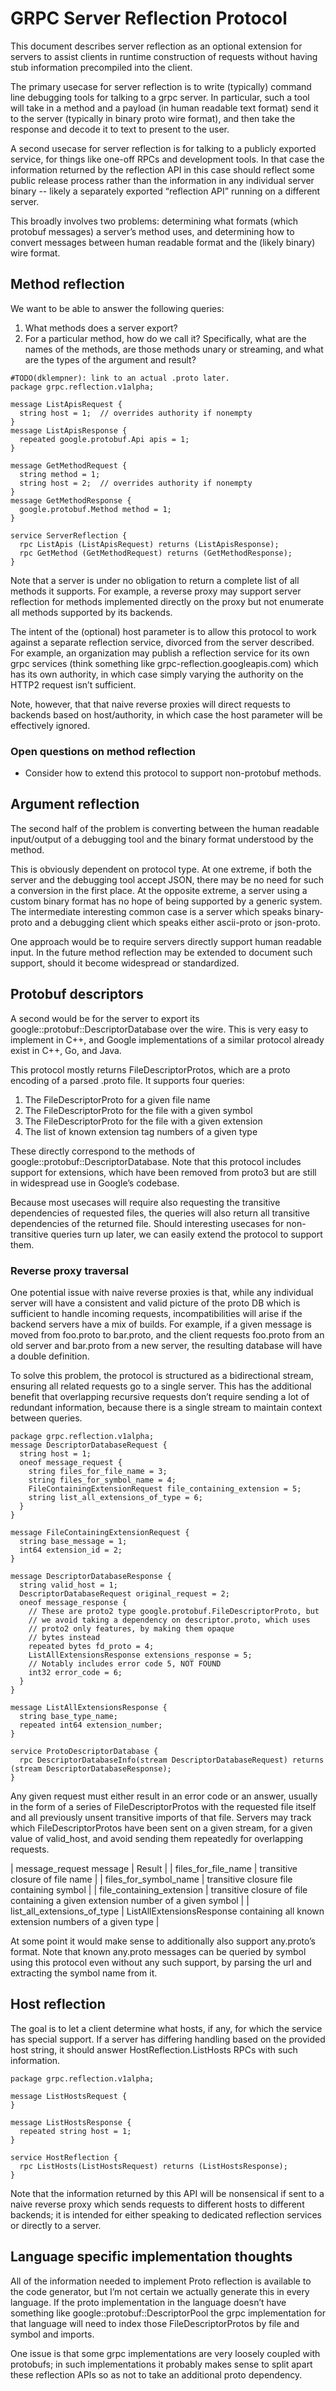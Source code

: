 GRPC Server Reflection Protocol
===============================

This document describes server reflection as an optional extension for servers
to assist clients in runtime construction of requests without having stub
information precompiled into the client.

The primary usecase for server reflection is to write (typically) command line
debugging tools for talking to a grpc server. In particular, such a tool will
take in a method and a payload (in human readable text format) send it to the
server (typically in binary proto wire format), and then take the response and
decode it to text to present to the user.

A second usecase for server reflection is for talking to a publicly exported
service, for things like one-off RPCs and development tools. In that case the
information returned by the reflection API in this case should reflect some
public release process rather than the information in any individual server
binary -- likely a separately exported “reflection API” running on a different
server.

This broadly involves two problems: determining what formats (which protobuf
messages) a server’s method uses, and determining how to convert messages
between human readable format and the (likely binary) wire format.

## Method reflection

We want to be able to answer the following queries:
 1. What methods does a server export?
 2. For a particular method, how do we call it?
Specifically, what are the names of the methods, are those methods unary or
streaming, and what are the types of the argument and result?

```
#TODO(dklempner): link to an actual .proto later.
package grpc.reflection.v1alpha;

message ListApisRequest {
  string host = 1;  // overrides authority if nonempty
}
message ListApisResponse {
  repeated google.protobuf.Api apis = 1;
}

message GetMethodRequest {
  string method = 1;
  string host = 2;  // overrides authority if nonempty
}
message GetMethodResponse {
  google.protobuf.Method method = 1;
}

service ServerReflection {
  rpc ListApis (ListApisRequest) returns (ListApisResponse);
  rpc GetMethod (GetMethodRequest) returns (GetMethodResponse);
}
```

Note that a server is under no obligation to return a complete list of all
methods it supports. For example, a reverse proxy may support server reflection
for methods implemented directly on the proxy but not enumerate all methods
supported by its backends.

The intent of the (optional) host parameter is to allow this protocol to work
against a separate reflection service, divorced from the server described. For
example, an organization may publish a reflection service for its own grpc
services (think something like grpc-reflection.googleapis.com) which has its
own authority, in which case simply varying the authority on the HTTP2 request
isn’t sufficient.

Note, however, that that naive reverse proxies will direct requests to backends
based on host/authority, in which case the host parameter will be effectively
ignored.

### Open questions on method reflection
 * Consider how to extend this protocol to support non-protobuf methods.

## Argument reflection
The second half of the problem is converting between the human readable
input/output of a debugging tool and the binary format understood by the
method.

This is obviously dependent on protocol type. At one extreme, if both the
server and the debugging tool accept JSON, there may be no need for such a
conversion in the first place. At the opposite extreme, a server using a custom
binary format has no hope of being supported by a generic system. The
intermediate interesting common case is a server which speaks binary-proto and
a debugging client which speaks either ascii-proto or json-proto.

One approach would be to require servers directly support human readable input.
In the future method reflection may be extended to document such support,
should it become widespread or standardized.

## Protobuf descriptors

A second would be for the server to export its
google::protobuf::DescriptorDatabase over the wire. This is very easy to
implement in C++, and Google implementations of a similar protocol already
exist in C++, Go, and Java.

This protocol mostly returns FileDescriptorProtos, which are a proto encoding
of a parsed .proto file. It supports four queries:
 1. The FileDescriptorProto for a given file name
 2. The FileDescriptorProto for the file with a given symbol
 3. The FileDescriptorProto for the file with a given extension
 4. The list of known extension tag numbers of a given type

These directly correspond to the methods of
google::protobuf::DescriptorDatabase. Note that this protocol includes support
for extensions, which have been removed from proto3 but are still in widespread
use in Google’s codebase.

Because most usecases will require also requesting the transitive dependencies
of requested files, the queries will also return all transitive dependencies of
the returned file. Should interesting usecases for non-transitive queries turn
up later, we can easily extend the protocol to support them.

### Reverse proxy traversal

One potential issue with naive reverse proxies is that, while any individual
server will have a consistent and valid picture of the proto DB which is
sufficient to handle incoming requests, incompatibilities will arise if the
backend servers have a mix of builds. For example, if a given message is moved
from foo.proto to bar.proto, and the client requests foo.proto from an old
server and bar.proto from a new server, the resulting database will have a
double definition.

To solve this problem, the protocol is structured as a bidirectional stream,
ensuring all related requests go to a single server. This has the additional
benefit that overlapping recursive requests don’t require sending a lot of
redundant information, because there is a single stream to maintain context
between queries.

```
package grpc.reflection.v1alpha;
message DescriptorDatabaseRequest {
  string host = 1;
  oneof message_request {
    string files_for_file_name = 3;
    string files_for_symbol_name = 4;
    FileContainingExtensionRequest file_containing_extension = 5;
    string list_all_extensions_of_type = 6;
  }
}

message FileContainingExtensionRequest {
  string base_message = 1;
  int64 extension_id = 2;
}

message DescriptorDatabaseResponse {
  string valid_host = 1;
  DescriptorDatabaseRequest original_request = 2;
  oneof message_response {
    // These are proto2 type google.protobuf.FileDescriptorProto, but
    // we avoid taking a dependency on descriptor.proto, which uses
    // proto2 only features, by making them opaque
    // bytes instead
    repeated bytes fd_proto = 4;
    ListAllExtensionsResponse extensions_response = 5;
    // Notably includes error code 5, NOT FOUND
    int32 error_code = 6;
  }
}

message ListAllExtensionsResponse {
  string base_type_name;
  repeated int64 extension_number;
}

service ProtoDescriptorDatabase {
  rpc DescriptorDatabaseInfo(stream DescriptorDatabaseRequest) returns (stream DescriptorDatabaseResponse);
}
```

Any given request must either result in an error code or an answer, usually in
the form of a  series of FileDescriptorProtos with the requested file itself
and all previously unsent transitive imports of that file. Servers may track
which FileDescriptorProtos have been sent on a given stream, for a given value
of valid_host, and avoid sending them repeatedly for overlapping requests.

| message_request message     | Result                                          |
| files_for_file_name         | transitive closure of file name                 |
| files_for_symbol_name       | transitive closure file containing symbol       |
| file_containing_extension   | transitive closure of file containing a given extension number of a given symbol |
| list_all_extensions_of_type | ListAllExtensionsResponse containing all known extension numbers of a given type |

At some point it would make sense to additionally also support any.proto’s
format. Note that known any.proto messages can be queried by symbol using this
protocol even without any such support, by parsing the url and extracting the
symbol name from it.

## Host reflection
The goal is to let a client determine what hosts, if any, for which the service
has special support. If a server has differing handling based on the provided
host string, it should answer HostReflection.ListHosts RPCs with such
information.

```
package grpc.reflection.v1alpha;

message ListHostsRequest {
}

message ListHostsResponse {
  repeated string host = 1;
}

service HostReflection {
  rpc ListHosts(ListHostsRequest) returns (ListHostsResponse);
}
```

Note that the information returned by this API will be nonsensical if sent to a
naive reverse proxy which sends requests to different hosts to different
backends; it is intended for either speaking to dedicated reflection services
or directly to a server.

## Language specific implementation thoughts
All of the information needed to implement Proto reflection is available to the
code generator, but I’m not certain we actually generate this in every
language. If the proto implementation in the  language doesn’t have something
like google::protobuf::DescriptorPool the grpc implementation for that language
will need to index those FileDescriptorProtos by file and symbol and imports.

One issue is that some grpc implementations are very loosely coupled with
protobufs; in such implementations it probably makes sense to split apart these
reflection APIs so as not to take an additional proto dependency.
